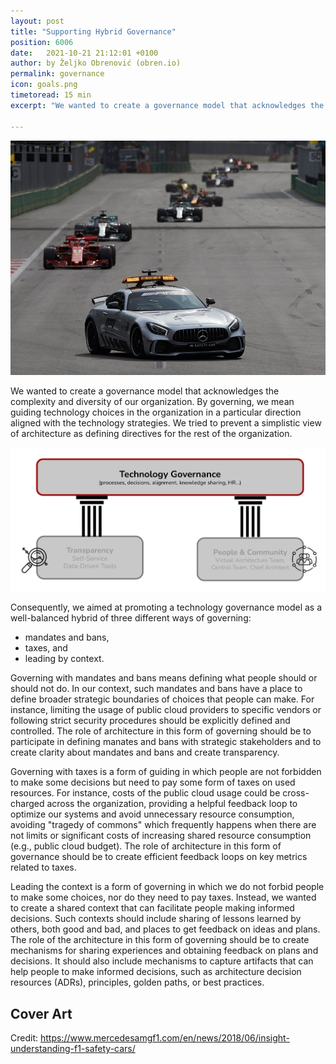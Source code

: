 ```yaml
---
layout: post
title: "Supporting Hybrid Governance"
position: 6006
date:   2021-10-21 21:12:01 +0100
author: by Željko Obrenović (obren.io)
permalink: governance
icon: goals.png
timetoread: 15 min
excerpt: "We wanted to create a governance model that acknowledges the complexity and diversity of our organization. We aimed at promoting a technology governance model as a well-balanced hybrid of three different ways of governing: mandates and bans, taxes, and leading by context."

---
```

![](assets/images/safety_car.jpeg)

We wanted to create a governance model that acknowledges the complexity and diversity of our organization. By governing, we mean guiding technology choices in the organization in a particular direction aligned with the technology strategies. We tried to prevent a simplistic view of architecture as defining directives for the rest of the organization.

![](assets/images/model-governance.jpg)

Consequently, we aimed at promoting a technology governance model as a well-balanced hybrid of three different ways of governing:
* mandates and bans,
* taxes, and
* leading by context.

Governing with mandates and bans means defining what people should or should not do. In our context, such mandates and bans have a place to define broader strategic boundaries of choices that people can make. For instance, limiting the usage of public cloud providers to specific vendors or following strict security procedures should be explicitly defined and controlled. The role of architecture in this form of governing should be to participate in defining manates and bans with strategic stakeholders and to create clarity about mandates and bans and create transparency.

Governing with taxes is a form of guiding in which people are not forbidden to make some decisions but need to pay some form of taxes on used resources. For instance, costs of the public cloud usage could be cross-charged across the organization, providing a helpful feedback loop to optimize our systems and avoid unnecessary resource consumption, avoiding "tragedy of commons" which frequently happens when there are not limits or significant costs of increasing shared resource consumption (e.g., public cloud budget). The role of architecture in this form of governance should be to create efficient feedback loops on key metrics related to taxes.

Leading the context is a form of governing in which we do not forbid people to make some choices, nor do they need to pay taxes. Instead, we wanted to create a shared context that can facilitate people making informed decisions. Such contexts should include sharing of lessons learned by others, both good and bad, and places to get feedback on ideas and plans. The role of the architecture in this form of governing should be to create mechanisms for sharing experiences and obtaining feedback on plans and decisions. It should also include mechanisms to capture artifacts that can help people to make informed decisions, such as architecture decision resources (ADRs), principles, golden paths, or best practices.

## Cover Art

Credit: https://www.mercedesamgf1.com/en/news/2018/06/insight-understanding-f1-safety-cars/
